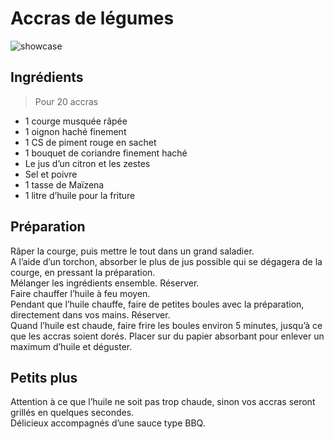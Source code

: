 # Accras de légumes

![showcase](http://123veggie.fr/wp-content/uploads/2016/02/accras-legumes-850x400.jpg)

## Ingrédients

> Pour 20 accras

* 1 courge musquée râpée
* 1 oignon haché finement
* 1 CS de piment rouge en sachet
* 1 bouquet de coriandre finement haché
* Le jus d’un citron et les zestes
* Sel et poivre
* 1 tasse de Maïzena
* 1 litre d’huile pour la friture

## Préparation

Râper la courge, puis mettre le tout dans un grand saladier.  
A l’aide d’un torchon, absorber le plus de jus possible qui se dégagera de la courge, en pressant la préparation.  
Mélanger les ingrédients ensemble. Réserver.  
Faire chauffer l’huile à feu moyen.  
Pendant que l’huile chauffe, faire de petites boules avec la préparation, directement dans vos mains. Réserver.  
Quand l’huile est chaude, faire frire les boules environ 5 minutes, jusqu’à ce que les accras soient dorés.  Placer sur du papier absorbant pour enlever un maximum d’huile et déguster.  

## Petits plus

Attention à ce que l’huile ne soit pas trop chaude, sinon vos accras seront grillés en quelques secondes.  
Délicieux accompagnés d’une sauce type BBQ.  
